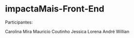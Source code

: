 # impactaMais-Front-End

Participantes: 

Carolina Mira 
Mauricio Coutinho
Jessica Lorena
André Willian
